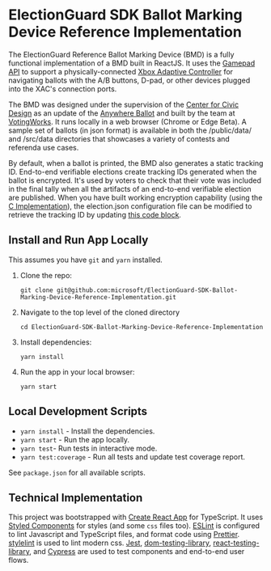 # ElectionGuard SDK Ballot Marking Device Reference Implementation

The ElectionGuard Reference Ballot Marking Device (BMD) is a fully functional
implementation of a BMD built in ReactJS. It uses the
[Gamepad API](https://developer.mozilla.org/en-US/docs/Web/API/Gamepad_API) to
support a physically-connected
[Xbox Adaptive Controller](https://www.xbox.com/en-US/xbox-one/accessories/controllers/xbox-adaptive-controller)
for navigating ballots with the A/B buttons, D-pad, or other devices plugged
into the XAC's connection ports.

The BMD was designed under the supervision of the
[Center for Civic Design](https://civicdesign.org) as an update of the
[Anywhere Ballot](https://civicdesign.org/projects/anywhere-ballot/) and built
by the team at [VotingWorks](https://voting.works). It runs locally in a web
browser (Chrome or Edge Beta). A sample set of ballots (in json format) is
available in both the /public/data/ and /src/data directories that showcases a
variety of contests and referenda use cases.

By default, when a ballot is printed, the BMD also generates a static tracking
ID. End-to-end verifiable elections create tracking IDs generated when the
ballot is encrypted. It's used by voters to check that their vote was included
in the final tally when all the artifacts of an end-to-end verifiable election
are published. When you have built working encryption capability (using the
[C Implementation](https://github.com/microsoft/ElectionGuard-SDK-C-Implementation)),
the election.json configuration file can be modified to retrieve the tracking ID
by updating
[this code block](https://github.com/microsoft/ElectionGuard-SDK-Ballot-Marking-Device-Reference-Implementation/blob/edee95d90fc5a4ce17a6cd9d537f9200b189e05d/src/endToEnd.ts#L14).

## Install and Run App Locally

This assumes you have `git` and `yarn` installed.

1. Clone the repo:

   ```
   git clone git@github.com:microsoft/ElectionGuard-SDK-Ballot-Marking-Device-Reference-Implementation.git
   ```

1. Navigate to the top level of the cloned directory

   ```
   cd ElectionGuard-SDK-Ballot-Marking-Device-Reference-Implementation
   ```

1. Install dependencies:

   ```
   yarn install
   ```

1. Run the app in your local browser:

   ```
   yarn start
   ```

## Local Development Scripts

- `yarn install` - Install the dependencies.
- `yarn start` - Run the app locally.
- `yarn test`- Run tests in interactive mode.
- `yarn test:coverage` - Run all tests and update test coverage report.

See `package.json` for all available scripts.

## Technical Implementation

This project was bootstrapped with
[Create React App](https://github.com/facebook/create-react-app) for TypeScript.
It uses [Styled Components](https://www.styled-components.com/docs/) for styles
(and some `css` files too). [ESLint](https://eslint.org/) is configured to lint
Javascript and TypeScript files, and format code using
[Prettier](https://prettier.io/). [stylelint](https://stylelint.io/) is used to
lint modern css. [Jest](https://jestjs.io/),
[dom-testing-library](https://testing-library.com),
[react-testing-library](https://github.com/kentcdodds/react-testing-library),
and [Cypress](https://www.cypress.io/) are used to test components and
end-to-end user flows.
